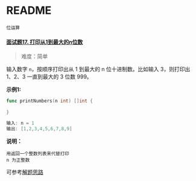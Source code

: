 # README

`位运算` 

#### [面试题17. 打印从1到最大的n位数](https://leetcode-cn.com/problems/da-yin-cong-1dao-zui-da-de-nwei-shu-lcof/)

> 难度：简单

输入数字 `n`，按顺序打印出从 1 到最大的 n 位十进制数。比如输入 3，则打印出 1、2、3 一直到最大的 3 位数 999。



**示例1:**

~~~go
func printNumbers(n int) []int {
    
}

输入: n = 1
输出: [1,2,3,4,5,6,7,8,9]
~~~



**说明：**

~~~
用返回一个整数列表来代替打印
n 为正整数
~~~



可参考[解题思路](https://leetcode-cn.com/problems/da-yin-cong-1dao-zui-da-de-nwei-shu-lcof/solution/gojie-jue-da-yin-cong-1dao-zui-da-de-nwei-shu-by-w/)

